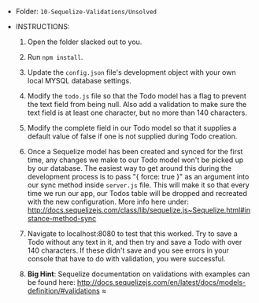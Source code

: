 * Folder: `10-Sequelize-Validations/Unsolved`

* INSTRUCTIONS:

  1) Open the folder slacked out to you.

  2) Run `npm install`.

  3) Update the `config.json` file's development object with your own local MYSQL database settings.

  4) Modify the `todo.js` file so that the Todo model has a flag to prevent the text field from being null. Also add a validation to make sure the text field is at least one character, but no more than 140 characters.

  5) Modify the complete field in our Todo model so that it supplies a default value of false if one is not supplied during Todo creation.

  6) Once a Sequelize model has been created and synced for the first time, any changes we make to our Todo model won't be picked up by our database. The easiest way to get around this during the development process is to pass "{ force: true }" as an argument into our sync method inside `server.js` file. This will make it so that every time we run our app, our Todos table will be dropped and recreated with the new configuration. More info here under: <http://docs.sequelizejs.com/class/lib/sequelize.js~Sequelize.html#instance-method-sync>

  7) Navigate to localhost:8080 to test that this worked. Try to save a Todo without any text in it, and then try and save a Todo with over 140 characters. If these didn't save and you see errors in your console that have to do with validation, you were successful.

  8) **Big Hint**: Sequelize documentation on validations with examples can be found here: <http://docs.sequelizejs.com/en/latest/docs/models-definition/#validations>
≈